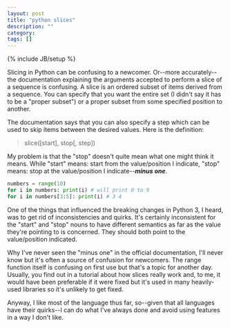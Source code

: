 ```yaml
---
layout: post
title: "python slices"
description: ""
category: 
tags: []
---
```

{% include JB/setup %}

Slicing in Python can be confusing to a newcomer. Or--more accurately--the documentation
explaining the arguments accepted to perform a slice of a sequence is confusing.
A slice is an ordered subset of items derived from a sequence. You can specify that you
want the entire set (I didn't say it has to be a "proper subset") or a proper subset
from some specified position to another.

The documentation says that you can also specify a step which can be used to skip items
between the desired values. Here is the definition:

> slice([start], stop[, step])

My problem is that the "stop" doesn't quite mean what one might think it means. While
"start" means: start from the value/position I indicate, "stop" means: stop at the 
value/position I indicate--*__minus one__*. 

```python
numbers = range(10)
for i in numbers: print(i) # will print 0 to 9
for i in numbers[3:5]: print(i) # 3 4
```

One of the things that influenced the breaking changes in Python 3, I heard, was to get
rid of inconsistencies and quirks. It's certainly inconsistent for the "start" and "stop"
nouns to have different semantics as far as the value they're pointing to is concerned.
They should both point to the value/position indicated.

Why I've never seen the "minus one" in the official documentation, I'll
never know but it's often a source of confusion for newcomers. The range function itself
is confusing on first use but that's a topic for another day. Usually, you find out in a tutorial
about how slices really work and, to me, it would have been preferable if it were fixed
but it's used in many heavily-used libraries so it's unlikely to get fixed.

Anyway, I like most of the language thus far, so--given that all languages have their
quirks--I can do what I've always done and avoid using features in a way I don't like.